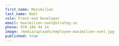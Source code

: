 ```yaml
---
first_name: Maximilien
last_name: Noël
role: Front-end Developer
email: maximilien.noel@strateg.se
phone: 070-184 44 14
image: /media/uploads/employee-maximilien-noel.jpg
published: true
---
```

